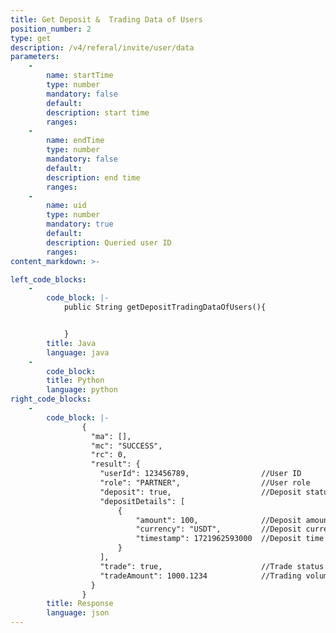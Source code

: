 ```yaml
---
title: Get Deposit &  Trading Data of Users
position_number: 2
type: get
description: /v4/referal/invite/user/data
parameters:
    -
        name: startTime
        type: number
        mandatory: false
        default:
        description: start time
        ranges:
    -
        name: endTime
        type: number
        mandatory: false
        default:
        description: end time
        ranges:
    -
        name: uid
        type: number
        mandatory: true
        default:
        description: Queried user ID
        ranges:
content_markdown: >-

left_code_blocks:
    -
        code_block: |-
            public String getDepositTradingDataOfUsers(){


            }
        title: Java
        language: java
    -
        code_block:
        title: Python
        language: python
right_code_blocks:
    -
        code_block: |-
                {
                  "ma": [],
                  "mc": "SUCCESS",
                  "rc": 0,
                  "result": {
                    "userId": 123456789,                //User ID
                    "role": "PARTNER",                  //User role
                    "deposit": true,                    //Deposit status
                    "depositDetails": [
                        {
                            "amount": 100,              //Deposit amount
                            "currency": "USDT",         //Deposit currency
                            "timestamp": 1721962593000  //Deposit time
                        }
                    ],
                    "trade": true,                      //Trade status
                    "tradeAmount": 1000.1234            //Trading volume (converted to USDT)
                  }
                }
        title: Response
        language: json
---
```

